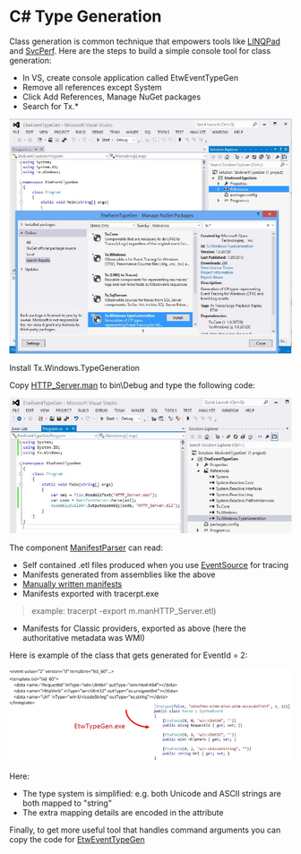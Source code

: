 # C# Type Generation

Class generation is common technique that empowers tools like [LINQPad](http://www.linqpad.net) and [SvcPerf](http://svcperf.codeplex.com).
Here are the steps to build a simple console tool for class generation:

* In VS, create console application called EtwEventTypeGen
* Remove all references except System
* Click Add References, Manage NuGet packages
* Search for Tx.*

![InstallTypeGen.JPG](InstallTypeGen.JPG)

Install Tx.Windows.TypeGeneration

Copy [HTTP_Server.man](..\Manifests\HTTP_Server.man) to bin\Debug and type the following code:

![EtwTypeGenCode.jpg](EtwTypeGenCode.jpg)

The component [ManifestParser](../Source/Tx.Windows.TypeGeneration/ManifestParser.cs) can read:

* Self contained .etl files produced when you use [EventSource](http://blogs.msdn.com/b/vancem/archive/2012/07/09/logging-your-own-etw-events-in-c-system-diagnostics-tracing-eventsource.aspx) for tracing
* Manifests generated from assemblies like the above
* [Manually written manifests](http://msdn.microsoft.com/en-us/library/windows/desktop/dd996930(v=vs.85).aspx)
* Manifests exported with tracerpt.exe 
> example: tracerpt -export m.manHTTP_Server.etl)
* Manifests for Classic providers, exported as above (here the authoritative metadata was WMI)

Here is example of the class that gets generated for EventId = 2:

![ClassGeneration.jpg](ClassGeneration.jpg)

Here:

* The type system is simplified: e.g. both Unicode and ASCII strings are both mapped to "string"
* The extra mapping details are encoded in the attribute

Finally, to get more useful tool that handles command arguments you can copy the code for [EtwEventTypeGen](../Source/EtwEventTypeGen/Program.cs)






